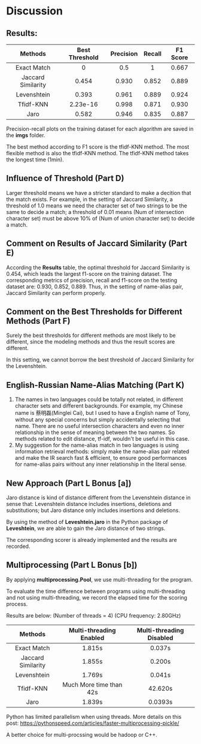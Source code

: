 # Discussion
## Results:
| Methods | Best Threshold | Precision |Recall | F1 Score|
| :---: | :---: | :---: | :---: | :---: |
| Exact Match | 0 | 0.5 | 1 | 0.667 |
| Jaccard Similarity | 0.454 | 0.930 | 0.852 | 0.889 |
| Levenshtein | 0.393 | 0.961 | 0.889 | 0.924
| Tfidf-KNN | 2.23e-16 | 0.998 | 0.871 | 0.930 |
| Jaro | 0.582 | 0.946 | 0.835 | 0.887 |

Precision-recall plots on the training dataset for each algorithm are saved in the **imgs** folder.

The best method according to F1 score is the tfidf-KNN method. The most flexible method is also the tfidf-KNN method. The tfidf-KNN method takes the longest time (1min).

## Influence of Threshold (Part D)
Larger threshold means we have a stricter standard to make a decition that the match exists. For example, in the setting of Jaccard Similarity, a threshold of 1.0 means we need the character set of two strings to be the same to decide a match; a threshold of 0.01 means (Num of intersection character set) must be above 10% of (Num of union character set) to decide a match.

## Comment on Results of Jaccard Similarity (Part E)
According the **Results** table, the optimal threshold for Jaccard Similarity is 0.454, which leads the largest f1-score on the training dataset. The corresponding metrics of precision, recall and f1-score on the testing dataset are: 0.930, 0.852, 0.889. Thus, in the setting of name-alias pair, Jaccard Similarity can perform properly.

## Comment on the Best Thresholds for Different Methods (Part F)
Surely the best thresholds for different methods are most likely to be different, since the modeling methods and thus the result scores are different. 

In this setting, we cannot borrow the best threshold of Jaccard Similarity for the Levenshtein.

## English-Russian Name-Alias Matching (Part K)
1. The names in two languages could be totally not related, in different character sets and different backgrounds. For example, my Chinese name is 蔡明磊(Minglei Cai), but I used to have a English name of Tony, without any special concerns but simply accidentally selecting that name. There are no useful intersection characters and even no inner relationship in the sense of meaning between the two names. So methods related to edit distance, tf-idf, wouldn't be useful in this case.
2. My suggestion for the name-alias match in two languages is using information retrieval methods: simply make the name-alias pair related and make the IR search fast & efficient, to ensure good performances for name-alias pairs without any inner relationship in the literal sense.

## New Approach (Part L Bonus [a])
Jaro distance is kind of distance different from the Levenshtein distance in sense that: Levenshtein distance includes insertions, deletions and substitutions; but Jaro distance only includes insertions and deletions.

By using the method of **Leveshtein.jaro** in the Python package of **Leveshtein**, we are able to gain the Jaro distance of two strings.

The corresponding scorer is already implemented and the results are recorded.


## Multiprocessing (Part L Bonus [b])
By applying **multiprocessing.Pool**, we use multi-threading for the program.

To evaluate the time difference between programs using multi-threading and not using multi-threading, we record the elapsed time for the scoring process.

Results are below: (Number of threads = 4) (CPU frequency: 2.80GHz)

| Methods | Multi-threading Enabled | Multi-threading Disabled|
| :---: | :---: | :---: |
| Exact Match | 1.815s | 0.037s |
| Jaccard Similarity | 1.855s | 0.200s |
| Levenshtein | 1.769s | 0.041s |
| Tfidf-KNN | Much More time than 42s| 42.620s |
| Jaro | 1.839s | 0.0393s |

Python has limited parallelism when using threads. More details on this post:
https://pythonspeed.com/articles/faster-multiprocessing-pickle/

A better choice for multi-procssing would be hadoop or C++.